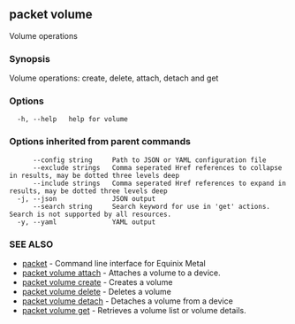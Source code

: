 ## packet volume

Volume operations

### Synopsis

Volume operations: create, delete, attach, detach and get

### Options

```
  -h, --help   help for volume
```

### Options inherited from parent commands

```
      --config string     Path to JSON or YAML configuration file
      --exclude strings   Comma seperated Href references to collapse in results, may be dotted three levels deep
      --include strings   Comma seperated Href references to expand in results, may be dotted three levels deep
  -j, --json              JSON output
      --search string     Search keyword for use in 'get' actions. Search is not supported by all resources.
  -y, --yaml              YAML output
```

### SEE ALSO

* [packet](packet.md)	 - Command line interface for Equinix Metal
* [packet volume attach](packet_volume_attach.md)	 - Attaches a volume to a device.
* [packet volume create](packet_volume_create.md)	 - Creates a volume
* [packet volume delete](packet_volume_delete.md)	 - Deletes a volume
* [packet volume detach](packet_volume_detach.md)	 - Detaches a volume from a device
* [packet volume get](packet_volume_get.md)	 - Retrieves a volume list or volume details.

